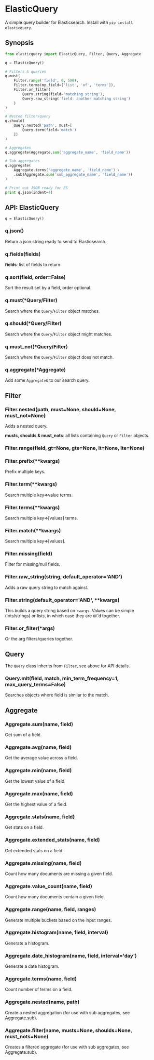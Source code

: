 # ElasticQuery

A simple query builder for Elasticsearch. Install with `pip install elasticquery`.


## Synopsis

```py
from elasticquery import ElasticQuery, Filter, Query, Aggregate

q = ElasticQuery()

# Filters & queries
q.must(
    Filter.range('field', 0, 500),
    Filter.terms(my_field=['list', 'of', 'terms']),
    Filter.or_filter(
        Query.string(field='matching string'),
        Query.raw_string('field: another matching string')
    )
)

# Nested filter/query
q.should(
    Query.nested('path', must=[
        Query.term(field='match')
    ])
)

# Aggregates
q.aggregate(Aggregate.sum('aggregate_name', 'field_name'))

# Sub aggregates
q.aggregate(
    Aggregate.terms('aggregate_name', 'field_name') \
    .sub(Aggregate.sum('sub_aggregate_name', 'field_name'))
)

# Print out JSON ready for ES
print q.json(indent=4)
```


## API: ElasticQuery

`q = ElasticQuery()`

### q.json()

Return a json string ready to send to Elasticsearch.

### q.fields(fields)

**fields**: list of fields to return

### q.sort(field, order=False)

Sort the result set by a field, order optional.

### q.must(*Query/Filter)

Search where the `Query`/`Filter` object matches.

### q.should(*Query/Filter)

Search where the `Query`/`Filter` object might matches.

### q.must_not(*Query/Filter)

Search where the `Query`/`Filter` object does not match.

### q.aggregate(*Aggregate)

Add some `Aggregate`s to our search query.


## Filter

### Filter.nested(path, must=None, should=None, must_not=None)

Adds a nested query.

**musts, shoulds & must_nots**: all lists containing `Query` or `Filter` objects.

### Filter.range(field, gt=None, gte=None, lt=None, lte=None)

### Filter.prefix(**kwargs)

Prefix multiple keys.

### Filter.term(**kwargs)

Search multiple key=>value terms.

### Filter.terms(**kwargs)

Search multiple key=>[values] terms.

### Filter.match(**kwargs)

Search multiple key=>[values].

### Filter.missing(field)

Filter for missing/null fields.

### Filter.raw_string(string, default_operator='AND')

Adds a raw query string to match against.

### Filter.string(default_operator='AND', **kwargs)

This builds a query string based on `kwargs`. Values can be simple (ints/strings) or lists, in which case they are `OR`'d together.

### Filter.or_filter(*args)

Or the arg filters/queries together.


## Query

The `Query` class inherits from `Filter`, see above for API details.

### Query.mlt(field, match, min_term_frequency=1, max_query_terms=False)

Searches objects where field is similar to the match.


## Aggregate

### Aggregate.sum(name, field)

Get sum of a field.

### Aggregate.avg(name, field)

Get the average value across a field.

### Aggregate.min(name, field)

Get the lowest value of a field.

### Aggregate.max(name, field)

Get the highest value of a field.

### Aggregate.stats(name, field)

Get stats on a field.

### Aggregate.extended_stats(name, field)

Get extended stats on a field.

### Aggregate.missing(name, field)

Count how many documents are missing a given field.

### Aggregate.value_count(name, field)

Count how many documents contain a given field.

### Aggregate.range(name, field, ranges)

Generate multiple buckets based on the input ranges.

### Aggregate.histogram(name, field, interval)

Generate a histogram.

### Aggregate.date_histogram(name, field, interval='day')

Generate a date histogram.

### Aggregate.terms(name, field)

Count number of terms on a field.

### Aggregate.nested(name, path)

Create a nested aggregation (for use with sub aggregates, see Aggregate.sub).

### Aggregate.filter(name, musts=None, shoulds=None, must_nots=None)

Creates a filtered aggregate (for use with sub aggregates, see Aggregate.sub).

